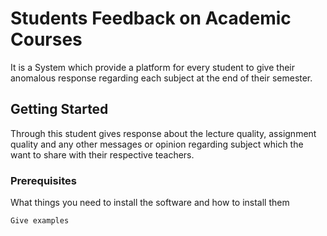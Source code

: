 # Students Feedback on Academic Courses

It is a System which provide a platform for every student to give their anomalous response regarding each subject at the end of their semester.

## Getting Started


Through this student gives response about the lecture quality, assignment quality and any other messages or opinion regarding subject which the want to share with their respective teachers.

### Prerequisites

What things you need to install the software and how to install them

```
Give examples
```
